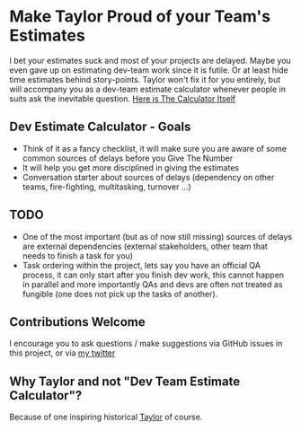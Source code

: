 # Make Taylor Proud of your Team's Estimates
I bet your estimates suck and most of your projects are delayed. Maybe you even gave up on estimating dev-team work since it is futile. Or at least hide time estimates behind story-points. Taylor won't fix it for you entirely, but will accompany you as a dev-team estimate calculator whenever people in suits ask the inevitable question.
[Here is The Calculator Itself](https://share.streamlit.io/piotrzakrzewski/taylor/main/taylor.py)

## Dev Estimate Calculator - Goals
- Think of it as a fancy checklist, it will make sure you are aware of some common sources of delays before you Give The Number
- It will help you get more disciplined in giving the estimates
- Conversation starter about sources of delays (dependency on other teams, fire-fighting, multitasking, turnover ...)

## TODO
- One of the most important (but as of now still missing) sources of delays are external dependencies (external stakeholders, other team that needs to finish a task for you)
- Task ordering within the project, lets say you have an official QA process, it can only start after you finish dev work, this cannot happen in parallel and more importantly QAs and devs are often not treated as fungible (one does not pick up the tasks of another).

## Contributions Welcome
I encourage you to ask questions / make suggestions via GitHub issues in this project, or via [my twitter](https://twitter.com/pmzakrzewski)

## Why Taylor and not "Dev Team Estimate Calculator"?
Because of one inspiring historical [Taylor](https://en.wikipedia.org/wiki/Frederick_Winslow_Taylor) of course.
